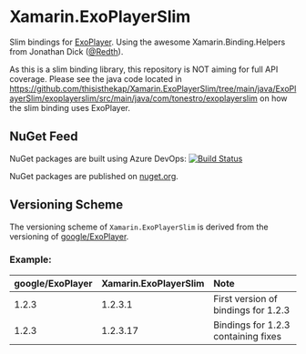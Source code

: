 # Xamarin.ExoPlayerSlim

Slim bindings for [ExoPlayer](https://github.com/google/ExoPlayer). Using the awesome Xamarin.Binding.Helpers from Jonathan Dick ([@Redth](https://github.com/Redth)).

As this is a slim binding library, this repository is NOT aiming for full API coverage. Please see the java code located in https://github.com/thisisthekap/Xamarin.ExoPlayerSlim/tree/main/java/ExoPlayerSlim/exoplayerslim/src/main/java/com/tonestro/exoplayerslim on how the slim binding uses ExoPlayer.

## NuGet Feed

NuGet packages are built using Azure DevOps: [![Build Status](https://funmusic.visualstudio.com/Xamarin%20ExoPlayerSlim/_apis/build/status/Xamarin.ExoPlayerSlim%20public?branchName=refs%2Ftags%2Frelease-bindings-v2.14.0.15)](https://funmusic.visualstudio.com/Xamarin%20ExoPlayerSlim/_build/latest?definitionId=170&branchName=refs%2Ftags%2Frelease-bindings-v2.14.0.15)

NuGet packages are published on [nuget.org](https://www.nuget.org/packages/Xamarin.ExoPlayerSlim/).

## Versioning Scheme

The versioning scheme of `Xamarin.ExoPlayerSlim` is derived from the versioning of [google/ExoPlayer](https://github.com/google/ExoPlayer).

### Example:

| google/ExoPlayer | Xamarin.ExoPlayerSlim | Note |
|:--|:--|:--|
| 1.2.3 | 1.2.3.1 | First version of bindings for 1.2.3 |
| 1.2.3 | 1.2.3.17 | Bindings for 1.2.3 containing fixes |
